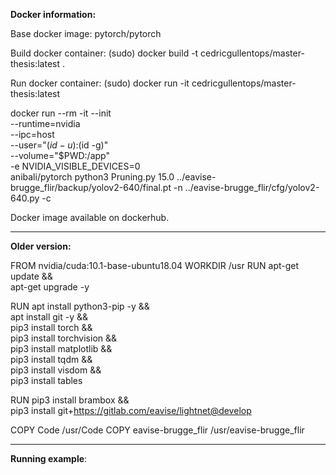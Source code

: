 **Docker information:**

Base docker image:
pytorch/pytorch

Build docker container:
(sudo) docker build -t cedricgullentops/master-thesis:latest .

Run docker container:
(sudo) docker run -it cedricgullentops/master-thesis:latest

docker run --rm -it --init \
  --runtime=nvidia \
  --ipc=host \
  --user="$(id -u):$(id -g)" \
  --volume="$PWD:/app" \
  -e NVIDIA_VISIBLE_DEVICES=0 \
  anibali/pytorch python3 Pruning.py 15.0 ../eavise-brugge_flir/backup/yolov2-640/final.pt -n ../eavise-brugge_flir/cfg/yolov2-640.py -c

Docker image available on dockerhub.

---
**Older version:**

FROM nvidia/cuda:10.1-base-ubuntu18.04
WORKDIR /usr
RUN apt-get update && \
    apt-get upgrade -y
	
RUN	apt install python3-pip -y && \
	apt install git -y && \
	pip3 install torch && \
	pip3 install torchvision && \
	pip3 install matplotlib && \
	pip3 install tqdm && \
	pip3 install visdom && \
	pip3 install tables
	
RUN	pip3 install brambox && \
	pip3 install git+https://gitlab.com/eavise/lightnet@develop
	
COPY Code /usr/Code
COPY eavise-brugge_flir /usr/eavise-brugge_flir

---

**Running example**:



